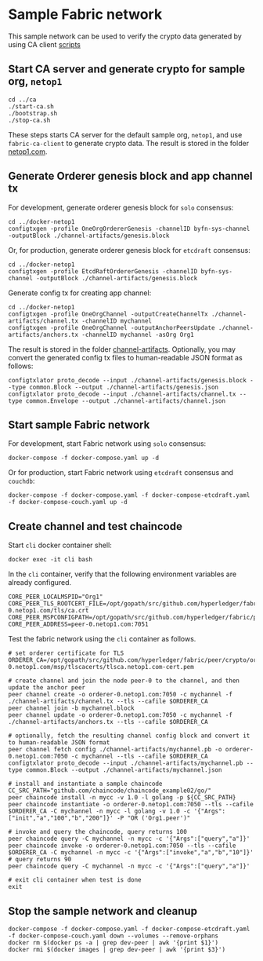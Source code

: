 # Sample Fabric network

This sample network can be used to verify the crypto data generated by using CA client [scripts](../ca)

## Start CA server and generate crypto for sample org, `netop1`
```
cd ../ca
./start-ca.sh
./bootstrap.sh
./stop-ca.sh
```
These steps starts CA server for the default sample org, `netop1`, and use `fabric-ca-client` to generate crypto data.  The result is stored in the folder [netop1.com](../netop1.com).

## Generate Orderer genesis block and app channel tx
For development, generate orderer genesis block for `solo` consensus:
```
cd ../docker-netop1
configtxgen -profile OneOrgOrdererGenesis -channelID byfn-sys-channel -outputBlock ./channel-artifacts/genesis.block
```
Or, for production, generate orderer genesis block for `etcdraft` consensus:
```
cd ../docker-netop1
configtxgen -profile EtcdRaftOrdererGenesis -channelID byfn-sys-channel -outputBlock ./channel-artifacts/genesis.block
```
Generate config tx for creating app channel:
```
cd ../docker-netop1
configtxgen -profile OneOrgChannel -outputCreateChannelTx ./channel-artifacts/channel.tx -channelID mychannel
configtxgen -profile OneOrgChannel -outputAnchorPeersUpdate ./channel-artifacts/anchors.tx -channelID mychannel -asOrg Org1
```
The result is stored in the folder [channel-artifacts](./channel-artifacts).  Optionally, you may convert the generated config tx files to human-readable JSON format as follows:
```
configtxlator proto_decode --input ./channel-artifacts/genesis.block --type common.Block --output ./channel-artifacts/genesis.json
configtxlator proto_decode --input ./channel-artifacts/channel.tx --type common.Envelope --output ./channel-artifacts/channel.json
```
## Start sample Fabric network
For development, start Fabric network using `solo` consensus:
```
docker-compose -f docker-compose.yaml up -d
```
Or for production, start Fabric network using `etcdraft` consensus and `couchdb`:
```
docker-compose -f docker-compose.yaml -f docker-compose-etcdraft.yaml -f docker-compose-couch.yaml up -d
```
## Create channel and test chaincode
Start `cli` docker container shell:
```
docker exec -it cli bash
```
In the `cli` container, verify that the following environment variables are already configured.
```
CORE_PEER_LOCALMSPID="Org1"
CORE_PEER_TLS_ROOTCERT_FILE=/opt/gopath/src/github.com/hyperledger/fabric/peer/crypto/peers/peer-0.netop1.com/tls/ca.crt
CORE_PEER_MSPCONFIGPATH=/opt/gopath/src/github.com/hyperledger/fabric/peer/crypto/users/Admin@netop1.com/msp
CORE_PEER_ADDRESS=peer-0.netop1.com:7051
```
Test the fabric network using the `cli` container as follows.
```
# set orderer certificate for TLS
ORDERER_CA=/opt/gopath/src/github.com/hyperledger/fabric/peer/crypto/orderers/orderer-0.netop1.com/msp/tlscacerts/tlsca.netop1.com-cert.pem

# create channel and join the node peer-0 to the channel, and then update the anchor peer
peer channel create -o orderer-0.netop1.com:7050 -c mychannel -f ./channel-artifacts/channel.tx --tls --cafile $ORDERER_CA
peer channel join -b mychannel.block
peer channel update -o orderer-0.netop1.com:7050 -c mychannel -f ./channel-artifacts/anchors.tx --tls --cafile $ORDERER_CA

# optionally, fetch the resulting channel config block and convert it to human-readable JSON format
peer channel fetch config ./channel-artifacts/mychannel.pb -o orderer-0.netop1.com:7050 -c mychannel --tls --cafile $ORDERER_CA
configtxlator proto_decode --input ./channel-artifacts/mychannel.pb --type common.Block --output ./channel-artifacts/mychannel.json

# install and instantiate a sample chaincode
CC_SRC_PATH="github.com/chaincode/chaincode_example02/go/"
peer chaincode install -n mycc -v 1.0 -l golang -p ${CC_SRC_PATH}
peer chaincode instantiate -o orderer-0.netop1.com:7050 --tls --cafile $ORDERER_CA -C mychannel -n mycc -l golang -v 1.0 -c '{"Args":["init","a","100","b","200"]}' -P "OR ('Org1.peer')"

# invoke and query the chaincode, query returns 100
peer chaincode query -C mychannel -n mycc -c '{"Args":["query","a"]}'
peer chaincode invoke -o orderer-0.netop1.com:7050 --tls --cafile $ORDERER_CA -C mychannel -n mycc -c '{"Args":["invoke","a","b","10"]}'
# query returns 90
peer chaincode query -C mychannel -n mycc -c '{"Args":["query","a"]}'

# exit cli container when test is done
exit
```
## Stop the sample network and cleanup
``` 
docker-compose -f docker-compose.yaml -f docker-compose-etcdraft.yaml -f docker-compose-couch.yaml down --volumes --remove-orphans
docker rm $(docker ps -a | grep dev-peer | awk '{print $1}')
docker rmi $(docker images | grep dev-peer | awk '{print $3}')
```
